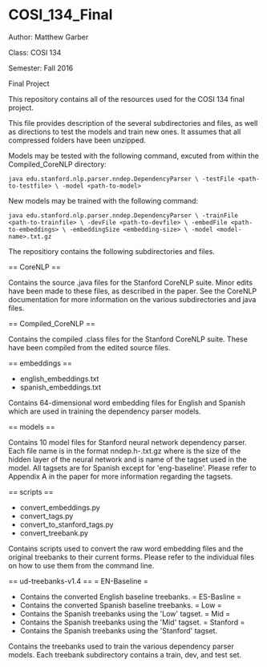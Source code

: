 # COSI_134_Final

Author: Matthew Garber

Class: COSI 134

Semester: Fall 2016

Final Project

This repository contains all of the resources used for the COSI 134 final project.

This file provides description of the several subdirectories and files, as well
as directions to test the models and train new ones. It assumes that all
compressed folders have been unzipped.

Models may be tested with the following command, excuted from within the
Compiled_CoreNLP directory:

`java edu.stanford.nlp.parser.nndep.DependencyParser \
  -testFile <path-to-testfile> \
  -model <path-to-model>`

New models may be trained with the following command:

`java edu.stanford.nlp.parser.nndep.DependencyParser \
  -trainFile <path-to-trainfile> \
  -devFile <path-to-devfile> \
  -embedFile <path-to-embeddings> \
  -embeddingSize <embedding-size> \
  -model <model-name>.txt.gz`
  
The repositiory contains the following subdirectories and files.

== CoreNLP ==

Contains the source .java files for the Stanford CoreNLP suite. Minor edits
have been made to these files, as described in the paper. See the CoreNLP
documentation for more information on the various subdirectories and java files.

== Compiled_CoreNLP ==

Contains the compiled .class files for the Stanford CoreNLP suite. These have
been compiled from the edited source files.

== embeddings ==
  - english_embeddings.txt
  - spanish_embeddings.txt
  
Contains 64-dimensional word embedding files for English and Spanish which are
used in training the dependency parser models.

== models ==

Contains 10 model files for Stanford neural network dependency parser.
Each file name is in the format
  nndep.h<XXX>-<tagset>.txt.gz
where <XXX> is the size of the hidden layer of the neural network and <tagset>
is name of the tagset used in the model. All tagsets are for Spanish except for
'eng-baseline'. Please refer to Appendix A in the paper for more information
regarding the tagsets.

== scripts ==
  - convert_embeddings.py
  - convert_tags.py
  - convert_to_stanford_tags.py
  - convert_treebank.py

Contains scripts used to convert the raw word embedding files and the original
treebanks to their current forms. Please refer to the individual files on how
to use them from the command line.

== ud-treebanks-v1.4 ==
  = EN-Baseline =
  - Contains the converted English baseline treebanks.
  = ES-Basline =
  - Contains the converted Spanish baseline treebanks.
  = Low =
  - Contains the Spanish treebanks using the 'Low' tagset.
  = Mid =
  - Contains the Spanish treebanks using the 'Mid' tagset.
  = Stanford =
  - Contains the Spanish treebanks using the 'Stanford' tagset.
  
Contains the treebanks used to train the various dependency parser models. Each
treebank subdirectory contains a train, dev, and test set.
